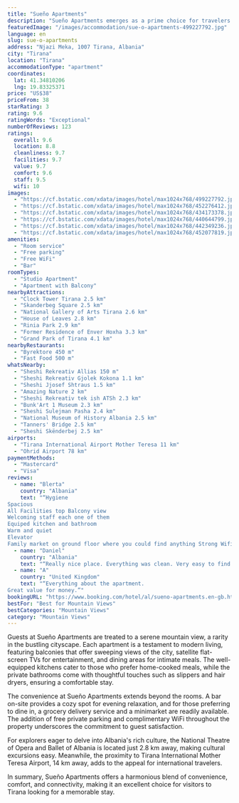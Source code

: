 ```yaml
---
title: "Sueño Apartments"
description: "Sueño Apartments emerges as a prime choice for travelers seeking comfort and convenience in the heart of Tirana."
featuredImage: "/images/accommodation/sue-o-apartments-499227792.jpg"
language: en
slug: sue-o-apartments
address: "Njazi Meka, 1007 Tirana, Albania"
city: "Tirana"
location: "Tirana"
accommodationType: "apartment"
coordinates:
  lat: 41.34810206
  lng: 19.83325371
price: "US$38"
priceFrom: 38
starRating: 3
rating: 9.6
ratingWords: "Exceptional"
numberOfReviews: 123
ratings:
  overall: 9.6
  location: 8.8
  cleanliness: 9.7
  facilities: 9.7
  value: 9.7
  comfort: 9.6
  staff: 9.5
  wifi: 10
images:
  - "https://cf.bstatic.com/xdata/images/hotel/max1024x768/499227792.jpg?k=59fb90fe306c6a5684bd16ecf068445c79ddcfa8b3a1503d12d813e2ccfa6f93&o=&hp=1"
  - "https://cf.bstatic.com/xdata/images/hotel/max1024x768/452276412.jpg?k=58b103dbbfc62d0a89dd566cbf26d6a2afb8b28a2e1b2b04563195fa4dd9c5c4&o=&hp=1"
  - "https://cf.bstatic.com/xdata/images/hotel/max1024x768/434173378.jpg?k=deab7be21d78f93a4ee6b01856c8cb40c7f84386461c2bb9ae57ac286f568b7a&o=&hp=1"
  - "https://cf.bstatic.com/xdata/images/hotel/max1024x768/440644799.jpg?k=61cc03eb6d5390ae51ac81b8b4f481b71c6468b7a71cb8a7d856c67162d33c80&o=&hp=1"
  - "https://cf.bstatic.com/xdata/images/hotel/max1024x768/442349236.jpg?k=36fe23347c04cc3ecab21ec136388509d19d115eb45a5f974fe85316b22b0d7d&o=&hp=1"
  - "https://cf.bstatic.com/xdata/images/hotel/max1024x768/452077819.jpg?k=9221138b9c3c53d57a890549932b9f6aeff74ae8e4a00661765a2785df3067df&o=&hp=1"
amenities:
  - "Room service"
  - "Free parking"
  - "Free WiFi"
  - "Bar"
roomTypes:
  - "Studio Apartment"
  - "Apartment with Balcony"
nearbyAttractions:
  - "Clock Tower Tirana 2.5 km"
  - "Skanderbeg Square 2.5 km"
  - "National Gallery of Arts Tirana 2.6 km"
  - "House of Leaves 2.8 km"
  - "Rinia Park 2.9 km"
  - "Former Residence of Enver Hoxha 3.3 km"
  - "Grand Park of Tirana 4.1 km"
nearbyRestaurants:
  - "Byrektore 450 m"
  - "Fast Food 500 m"
whatsNearby:
  - "Sheshi Rekreativ Allias 150 m"
  - "Sheshi Rekreativ Gjolek Kokona 1.1 km"
  - "Sheshi Jjosef Shtraus 1.5 km"
  - "Amazing Nature 2 km"
  - "Sheshi Rekreativ tek ish ATSh 2.3 km"
  - "Bunk'Art 1 Museum 2.3 km"
  - "Sheshi Sulejman Pasha 2.4 km"
  - "National Museum of History Albania 2.5 km"
  - "Tanners' Bridge 2.5 km"
  - "Sheshi Skënderbej 2.5 km"
airports:
  - "Tirana International Airport Mother Teresa 11 km"
  - "Ohrid Airport 78 km"
paymentMethods:
  - "Mastercard"
  - "Visa"
reviews:
  - name: "Blerta"
    country: "Albania"
    text: "“Hygiene
Spacious
All Facilities top Balcony view
Welcoming staff each one of them
Equiped kitchen and bathroom
Warm and quiet
Elevator
Family market on ground floor where you could find anything Strong Wifi”"
  - name: "Daniel"
    country: "Albania"
    text: "“Really nice place. Everything was clean. Very easy to find and very close to the center of Tirana. Definitely would visit again.”"
  - name: "A"
    country: "United Kingdom"
    text: "“Everything about the apartment.
Great value for money.”"
bookingURL: "https://www.booking.com/hotel/al/sueno-apartments.en-gb.html?aid=8035640"
bestFor: "Best for Mountain Views"
bestCategories: "Mountain Views"
category: "Mountain Views"
---
```


Guests at Sueño Apartments are treated to a serene mountain view, a rarity in the bustling cityscape. Each apartment is a testament to modern living, featuring balconies that offer sweeping views of the city, satellite flat-screen TVs for entertainment, and dining areas for intimate meals. The well-equipped kitchens cater to those who prefer home-cooked meals, while the private bathrooms come with thoughtful touches such as slippers and hair dryers, ensuring a comfortable stay.

The convenience at Sueño Apartments extends beyond the rooms. A bar on-site provides a cozy spot for evening relaxation, and for those preferring to dine in, a grocery delivery service and a minimarket are readily available. The addition of free private parking and complimentary WiFi throughout the property underscores the commitment to guest satisfaction.

For explorers eager to delve into Albania's rich culture, the National Theatre of Opera and Ballet of Albania is located just 2.8 km away, making cultural excursions easy. Meanwhile, the proximity to Tirana International Mother Teresa Airport, 14 km away, adds to the appeal for international travelers.

In summary, Sueño Apartments offers a harmonious blend of convenience, comfort, and connectivity, making it an excellent choice for visitors to Tirana looking for a memorable stay.